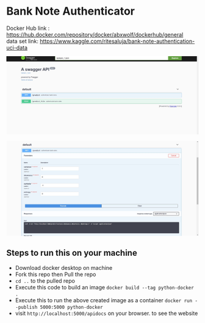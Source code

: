 # Bank Note Authenticator
Docker Hub link : https://hub.docker.com/repository/docker/abxwolf/dockerhub/general </br>
data set link: https://www.kaggle.com/ritesaluja/bank-note-authentication-uci-data

<p align="center">
  <img width="auto" height="auto" src="/images/docker-1.jpg">
</p>

<p align="center">
  <img width="auto" height="auto" src="/images/docker-2.jpg">
</p>

## Steps to run this on your machine

- Download docker desktop on machine </br>
- Fork this repo then Pull the repo </br>
- `cd ..` to the pulled repo
- Execute this code to build an image 
  `docker build --tag python-docker .`</br>
- Execute this to run the above created image as a container
   `docker run --publish 5000:5000 python-docker` </br>
- visit `http://localhost:5000/apidocs` on your browser. to see the website
